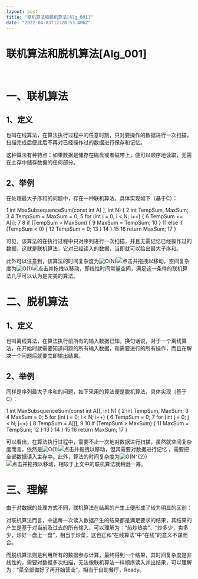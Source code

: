 ```yaml
---
layout: post
title: "联机算法和脱机算法[Alg_001]"
date: "2022-04-03T12:28:53.406Z"
---
```

联机算法和脱机算法\[Alg\_001\]
=====================

​

一、联机算法
======

1、定义
----

也叫在线算法，在算法执行过程中的任意时刻，只对要操作的数据进行一次扫描，扫描完成后便此后不再对已经操作过的数据进行保存和记忆。

这种算法有种特点：如果数据是储存在磁盘或者磁带上，便可以顺序地读取，无需在主存中储存数据的任何部分。

2、举例
----

在处理最大子序和的问题中，存在一种联机算法，具体实现如下（基于C）：

 1 int MaxSubsequenceSum(const int A\[ \], int N) { 2     int TempSum, MaxSum; 3 
 4     TempSum = MaxSum = 0;
 5     for (int i = 0; i < N; i++) {
 6         TempSum += A\[i\]; 7 
 8         if (TempSum > MaxSum) { 9             MaxSum = TempSum;
10 }
11         else if (TempSum < 0) {
12             TempSum = 0;
13 }
14 }
15 
16     return MaxSum;
17 }

可见，该算法的在执行过程中只对序列进行一次扫描，并且无需记忆已经操作过的数据，这就是联机算法，它对已经读入的数据，当即就可以给出最大子序和。

此外可以注意到，该算法的时间复杂度为![O(N)](https://img2022.cnblogs.com/blog/2227610/202203/2227610-20220330234133874-2072500431.gif)![](https://img2022.cnblogs.com/blog/2227610/202203/2227610-20220330234127306-1410412325.gif "点击并拖拽以移动")​，空间复杂度为![O(1)](https://img2022.cnblogs.com/blog/2227610/202203/2227610-20220330234133636-747387052.gif)![](https://img2022.cnblogs.com/blog/2227610/202203/2227610-20220330234127306-1410412325.gif "点击并拖拽以移动")​，即线性时间常量空间，满足这一条件的联机算法几乎可以认为是完美的算法。

二、脱机算法
======

1、定义
----

也叫离线算法，在算法执行前所有的输入数据已知，换句话说，对于一个离线算法，在开始时就需要知道问题的所有输入数据，和需要进行的所有操作，而且在解决一个问题后就要立即输出结果。

2、举例
----

同样是序列最大子序和的问题，如下采用的算法便是脱机算法，具体实现（基于C）：

 1 int MaxSubsquenceSum(const int A\[\], int N) { 2     int TempSum, MaxSum; 3     
 4     MaxSum = 0;
 5     for (int i = 0; i < N; i++) {
 6         TempSum = 0;
 7         for (int j = 0; j < N; j++) {
 8             TempSum = A\[j\]; 9 
10             if (TempSum > MaxSum) {
11                 MaxSum = TempSum;
12 }
13 }
14 }
15 
16     return MaxSum;
17 }

可以看出，在算法执行过程中，需要不止一次地对数据进行扫描，虽然就空间复杂度而言，依然是![O(1)](https://img2022.cnblogs.com/blog/2227610/202203/2227610-20220330234133636-747387052.gif)![](https://img2022.cnblogs.com/blog/2227610/202203/2227610-20220330234127306-1410412325.gif "点击并拖拽以移动")​，但其需要对数据进行记忆 ，需要把全部数据读入主存中。此外，算法的时间复杂度为![O(N^{2})](https://img2022.cnblogs.com/blog/2227610/202203/2227610-20220330234134112-684022833.gif)![](https://img2022.cnblogs.com/blog/2227610/202203/2227610-20220330234127306-1410412325.gif "点击并拖拽以移动")​，相较于上文中的联机算法就稍逊一筹。

三、理解
====

由于对数据的处理方式不同，联机算法在结果的产生上便形成了较为明显的区别：

对联机算法而言，中途每一次读入数据产生的结果都是满足要求的结果，其结果的产生是基于对当前及过去的所有输入，可以理解为：“热炒热卖”、“炒多少，卖多少，炒好一盘上一盘”，相当于炒菜，这也正和“在线算法”中“在线”的意义不谋而合。

而脱机算法则是利用所有的数据参与计算，最终得到一个结果，其时间复杂度是非线性的，需要对数据多次扫描，无法像联机算法一样顺序读入并出结果，可以理解为：“菜全部做好了再开始营业”，相当于自助餐厅，Ready。

​